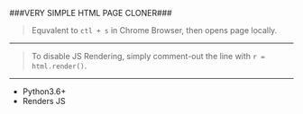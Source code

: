 ###VERY SIMPLE HTML PAGE CLONER###
> Equvalent to `ctl + s` in Chrome Browser, then opens page locally.
-------
> To disable JS Rendering, simply comment-out the line with `r = html.render()`.
-------
- Python3.6+
- Renders JS

